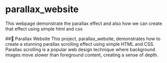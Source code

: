 # parallax_website
This webpage demonstrate the parallax effect and also how we can create that effect using simple html and css

##🌄 Parallax Website
This project, parallax_website, demonstrates how to create a stunning parallax scrolling effect using simple HTML and CSS. Parallax scrolling is a popular web design technique where background images move slower than foreground content, creating a sense of depth.

